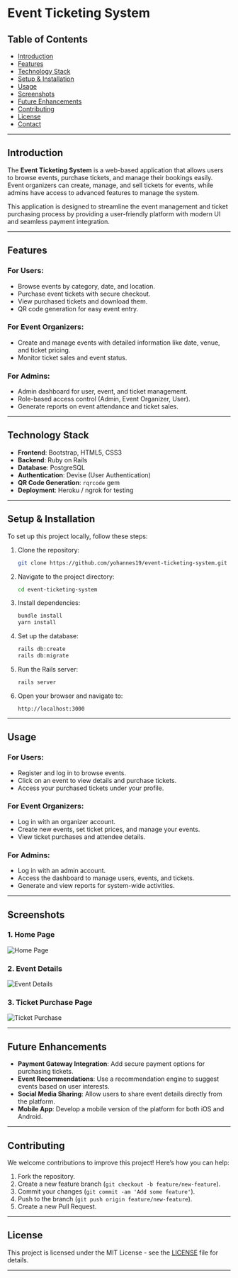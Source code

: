 # Event Ticketing System

## Table of Contents
- [Introduction](#introduction)
- [Features](#features)
- [Technology Stack](#technology-stack)
- [Setup & Installation](#setup--installation)
- [Usage](#usage)
- [Screenshots](#screenshots)
- [Future Enhancements](#future-enhancements)
- [Contributing](#contributing)
- [License](#license)
- [Contact](#contact)

---

## Introduction

The **Event Ticketing System** is a web-based application that allows users to browse events, purchase tickets, and manage their bookings easily. Event organizers can create, manage, and sell tickets for events, while admins have access to advanced features to manage the system. 

This application is designed to streamline the event management and ticket purchasing process by providing a user-friendly platform with modern UI and seamless payment integration.

---

## Features

### For Users:
- Browse events by category, date, and location.
- Purchase event tickets with secure checkout.
- View purchased tickets and download them.
- QR code generation for easy event entry.
  
### For Event Organizers:
- Create and manage events with detailed information like date, venue, and ticket pricing.
- Monitor ticket sales and event status.
  
### For Admins:
- Admin dashboard for user, event, and ticket management.
- Role-based access control (Admin, Event Organizer, User).
- Generate reports on event attendance and ticket sales.

---

## Technology Stack

- **Frontend**: Bootstrap, HTML5, CSS3
- **Backend**: Ruby on Rails
- **Database**: PostgreSQL
- **Authentication**: Devise (User Authentication)
- **QR Code Generation**: `rqrcode` gem
- **Deployment**: Heroku / ngrok for testing

---

## Setup & Installation

To set up this project locally, follow these steps:

1. Clone the repository:
    ```bash
    git clone https://github.com/yohannes19/event-ticketing-system.git
    ```
   
2. Navigate to the project directory:
    ```bash
    cd event-ticketing-system
    ```

3. Install dependencies:
    ```bash
    bundle install
    yarn install
    ```

4. Set up the database:
    ```bash
    rails db:create
    rails db:migrate
    ```

5. Run the Rails server:
    ```bash
    rails server
    ```

6. Open your browser and navigate to:
    ```
    http://localhost:3000
    ```

---

## Usage

### For Users:
- Register and log in to browse events.
- Click on an event to view details and purchase tickets.
- Access your purchased tickets under your profile.

### For Event Organizers:
- Log in with an organizer account.
- Create new events, set ticket prices, and manage your events.
- View ticket purchases and attendee details.

### For Admins:
- Log in with an admin account.
- Access the dashboard to manage users, events, and tickets.
- Generate and view reports for system-wide activities.

---

## Screenshots

### 1. Home Page
![Home Page](path/to/screenshot1.png)

### 2. Event Details
![Event Details](path/to/screenshot2.png)

### 3. Ticket Purchase Page
![Ticket Purchase](path/to/screenshot3.png)

---

## Future Enhancements

- **Payment Gateway Integration**: Add secure payment options for purchasing tickets.
- **Event Recommendations**: Use a recommendation engine to suggest events based on user interests.
- **Social Media Sharing**: Allow users to share event details directly from the platform.
- **Mobile App**: Develop a mobile version of the platform for both iOS and Android.

---

## Contributing

We welcome contributions to improve this project! Here’s how you can help:
1. Fork the repository.
2. Create a new feature branch (`git checkout -b feature/new-feature`).
3. Commit your changes (`git commit -am 'Add some feature'`).
4. Push to the branch (`git push origin feature/new-feature`).
5. Create a new Pull Request.

---

## License

This project is licensed under the MIT License - see the [LICENSE](LICENSE) file for details.

---

